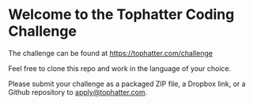 # Welcome to the Tophatter Coding Challenge

The challenge can be found at https://tophatter.com/challenge

Feel free to clone this repo and work in the language of your choice.

Please submit your challenge as a packaged ZIP file, a Dropbox link, or a Github repository to apply@tophatter.com.